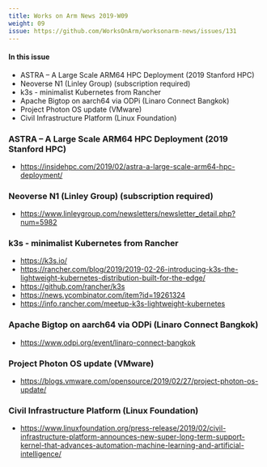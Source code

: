 ```yaml
---
title: Works on Arm News 2019-W09
weight: 09
issue: https://github.com/WorksOnArm/worksonarm-news/issues/131
---
```

#### In this issue

* ASTRA – A Large Scale ARM64 HPC Deployment (2019 Stanford HPC)
* Neoverse N1 (Linley Group) (subscription required)
* k3s - minimalist Kubernetes from Rancher
* Apache Bigtop on aarch64 via ODPi (Linaro Connect Bangkok)
* Project Photon OS update (VMware)
* Civil Infrastructure Platform (Linux Foundation)

### ASTRA – A Large Scale ARM64 HPC Deployment (2019 Stanford HPC)

* https://insidehpc.com/2019/02/astra-a-large-scale-arm64-hpc-deployment/

### Neoverse N1 (Linley Group) (subscription required)

* https://www.linleygroup.com/newsletters/newsletter_detail.php?num=5982

### k3s - minimalist Kubernetes from Rancher

* https://k3s.io/
* https://rancher.com/blog/2019/2019-02-26-introducing-k3s-the-lightweight-kubernetes-distribution-built-for-the-edge/
* https://github.com/rancher/k3s
* https://news.ycombinator.com/item?id=19261324
* https://info.rancher.com/meetup-k3s-lightweight-kubernetes

### Apache Bigtop on aarch64 via ODPi (Linaro Connect Bangkok)

* https://www.odpi.org/event/linaro-connect-bangkok

### Project Photon OS update (VMware)

* https://blogs.vmware.com/opensource/2019/02/27/project-photon-os-update/

### Civil Infrastructure Platform (Linux Foundation)

* https://www.linuxfoundation.org/press-release/2019/02/civil-infrastructure-platform-announces-new-super-long-term-support-kernel-that-advances-automation-machine-learning-and-artificial-intelligence/
